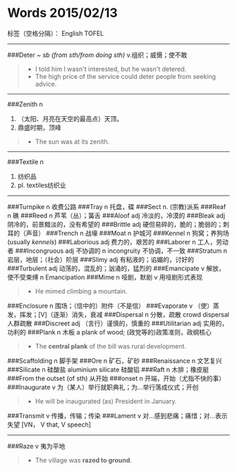# Words 2015/02/13

标签（空格分隔）： English TOFEL

---
###Deter
*~ sb (from sth/from doing sth)*
v.组织；威慑；使不敢
>* I told him I wasn't interested, but he wasn't detered.
>* The high price of the service could deter people from seeking advice.

---
###Zenith
n
1. （太阳、月亮在天空的最高点）天顶。
2. 鼎盛时期，顶峰
>* The sun was at its zenith.

---
###Textile
n
1. 纺织品
2. pl. textiles纺织业

---
###Turnpike
n 收费公路
###Tray
n 托盘，碟
###Sect 
n. (宗教)派系
###Reaf
n 礁
###Reed
n 芦苇（丛）；簧舌
###Aloof
adj 冷淡的，冷漠的
###Bleak
adj 阴冷的，前景黯淡的，没有希望的
###Brittle
adj 硬但易碎的，脆的；脆弱的；刺耳的（声音）
###Trench
n 战壕
###Moat
n 护城河
###Kennel
n 狗窝；养狗场(usually *kennels*)
###Laborious
adj 费力的，艰苦的
###Laborer
n 工人，劳动者
###Incongruous
adj 不协调的 
n incongruity 不协调，不一致
###Stratum
n 岩层，地层；（社会）阶层
###Slimy
adj 有粘液的；谄媚的，讨好的
###Turbulent
adj 动荡的，混乱的；汹涌的，猛烈的
###Emancipate
v 解放，使不受束缚
n Emancipation
###Mime
n 哑剧，默剧
v 用哑剧形式表现 
>* He mimed climbing a mountain.

###Enclosure
n 围场；（信中的）附件（不是信）
###Evaporate
v （使）蒸发，挥发；[V]（逐渐）消失，衰减
###Dispersal
n 分散，疏散 crowd dispersal 人群疏散
###Discreet
adj （言行）谨慎的，慎重的
###Utilitarian
adj 实用的，功利的
###Plank
n 木板 a plank of wood; (政党等的)政策准则，政纲核心
>* The **central plank** of the bill was rural development.

###Scaffolding
n 脚手架
###Ore
n 矿石，矿砂
###Renaissance
n 文艺复兴
###Silicate
n 硅酸盐 aluminium silicate 硅酸铝
###Raft
n 木排；橡皮艇
###From the outset (of sth)
从开始
###onset
n 开端，开始（尤指不快的事）
###Inaugurate
v 为（某人）举行就职典礼；为...举行落成仪式；开创
>* He will be inaugurated (as) President in January.

###Transmit
v 传播，传输；传染
###Lament
v 对...感到悲痛；痛惜；对...表示失望 [VN， V that, V speech]

---
###Raze
v 夷为平地
>* The village was **razed to ground**.